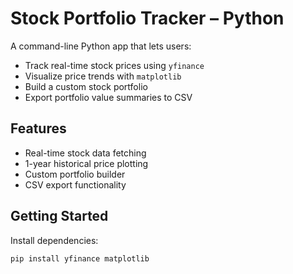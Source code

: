 # Stock Portfolio Tracker – Python

A command-line Python app that lets users:
- Track real-time stock prices using `yfinance`
- Visualize price trends with `matplotlib`
- Build a custom stock portfolio
- Export portfolio value summaries to CSV

## Features
- Real-time stock data fetching
- 1-year historical price plotting
- Custom portfolio builder
- CSV export functionality

## Getting Started
Install dependencies:

```bash
pip install yfinance matplotlib
